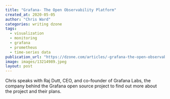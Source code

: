 ```yaml
---
title: "Grafana- The Open Observability Platform"
created_at: 2020-05-05
author: "Chris Ward"
categories: writing dzone
tags: 
  - visualization
  - monitoring
  - grafana
  - prometheus
  - time-series data
publication_url: "https://dzone.com/articles/-grafana-the-open-observability-platform"
image: images/13214989.jpeg
layout: post
---
```

Chris speaks with Raj Dutt, CEO, and co-founder of Grafana Labs, the company behind the Grafana open source project to find out more about the project and their plans.

